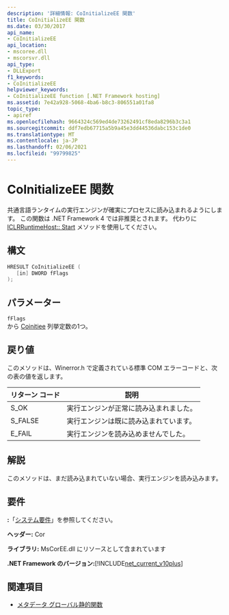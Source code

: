 ```yaml
---
description: '詳細情報: CoInitializeEE 関数'
title: CoInitializeEE 関数
ms.date: 03/30/2017
api_name:
- CoInitializeEE
api_location:
- mscoree.dll
- mscorsvr.dll
api_type:
- DLLExport
f1_keywords:
- CoInitializeEE
helpviewer_keywords:
- CoInitializeEE function [.NET Framework hosting]
ms.assetid: 7e42a928-5068-4ba6-b8c3-806551a01fa8
topic_type:
- apiref
ms.openlocfilehash: 9664324c569ed4de73262491cf8eda8296b3c3a1
ms.sourcegitcommit: ddf7edb67715a5b9a45e3dd44536dabc153c1de0
ms.translationtype: MT
ms.contentlocale: ja-JP
ms.lasthandoff: 02/06/2021
ms.locfileid: "99799825"
---
```

# <a name="coinitializeee-function"></a>CoInitializeEE 関数

共通言語ランタイムの実行エンジンが確実にプロセスに読み込まれるようにします。 この関数は .NET Framework 4 では非推奨とされます。 代わりに [ICLRRuntimeHost:: Start](iclrruntimehost-start-method.md) メソッドを使用してください。  
  
## <a name="syntax"></a>構文  
  
```cpp  
HRESULT CoInitializeEE (  
   [in] DWORD fFlags  
);  
```  
  
## <a name="parameters"></a>パラメーター  

 `fFlags`  
 から [Coinitiee](../metadata/coinitiee-enumeration.md) 列挙定数の1つ。  
  
## <a name="return-value"></a>戻り値  

 このメソッドは、Winerror.h で定義されている標準 COM エラーコードと、次の表の値を返します。  
  
|リターン コード|説明|  
|-----------------|-----------------|  
|S_OK|実行エンジンが正常に読み込まれました。|  
|S_FALSE|実行エンジンは既に読み込まれています。|  
|E_FAIL|実行エンジンを読み込めませんでした。|  
  
## <a name="remarks"></a>解説  

 このメソッドは、まだ読み込まれていない場合、実行エンジンを読み込みます。  
  
## <a name="requirements"></a>要件  

 **:**「[システム要件](../../get-started/system-requirements.md)」を参照してください。  
  
 **ヘッダー:** Cor  
  
 **ライブラリ:** MsCorEE.dll にリソースとして含まれています  
  
 **.NET Framework のバージョン:**[!INCLUDE[net_current_v10plus](../../../../includes/net-current-v10plus-md.md)]  
  
## <a name="see-also"></a>関連項目

- [メタデータ グローバル静的関数](../metadata/metadata-global-static-functions.md)
